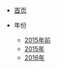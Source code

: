 - [首页](README.md)
- 年份

  - [2015年前](years/2015前.md)
  - [2015年](years/2015.md)
  - [2016年](years/2016.md)



